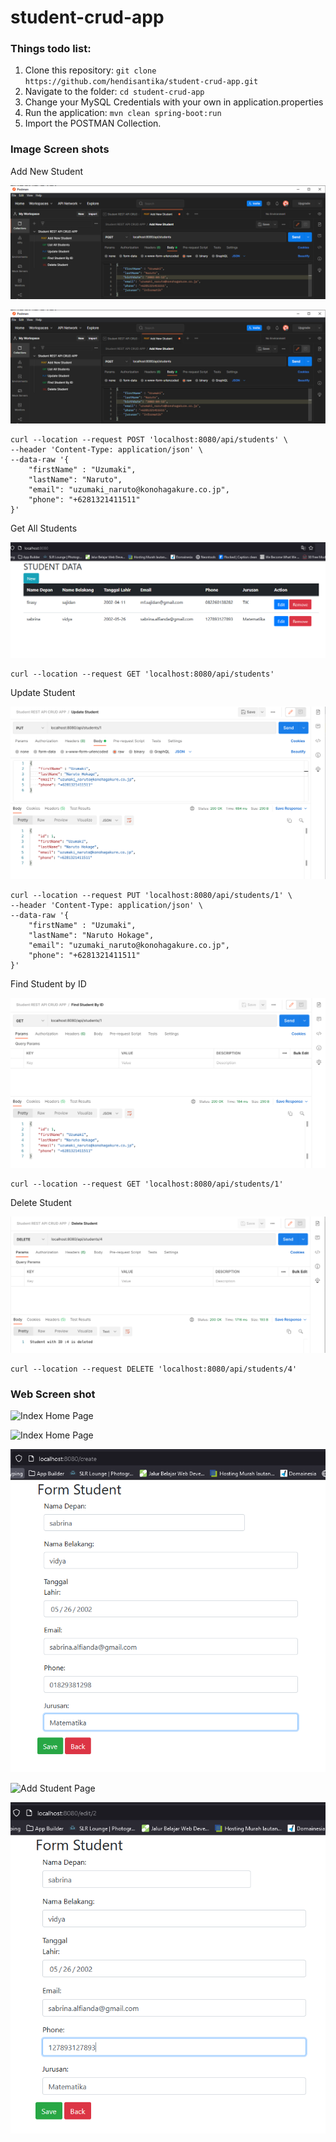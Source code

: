 # student-crud-app

### Things todo list:

1. Clone this repository: `git clone https://github.com/hendisantika/student-crud-app.git`
2. Navigate to the folder: `cd student-crud-app`
3. Change your MySQL Credentials with your own in application.properties
4. Run the application: `mvn clean spring-boot:run`
5. Import the POSTMAN Collection.

### Image Screen shots

Add New Student

![Add New Student](img/add.png "Add New Student")

![Tambah Data Mahasiswa](img/add.png "Tambah Data Mahasiswa")

```shell
curl --location --request POST 'localhost:8080/api/students' \
--header 'Content-Type: application/json' \
--data-raw '{
    "firstName" : "Uzumaki",
    "lastName": "Naruto",
    "email": "uzumaki_naruto@konohagakure.co.jp",
    "phone": "+6281321411511"
}'
```

Get All Students

![Get All Students](img/list.png "Get All Students")

```shell
curl --location --request GET 'localhost:8080/api/students'
```

Update Student

![Update Student](img/update.png "Update Student")

```shell
curl --location --request PUT 'localhost:8080/api/students/1' \
--header 'Content-Type: application/json' \
--data-raw '{
    "firstName" : "Uzumaki",
    "lastName": "Naruto Hokage",
    "email": "uzumaki_naruto@konohagakure.co.jp",
    "phone": "+6281321411511"
}'
```

Find Student by ID

![Find Student by ID](img/find.png "Find Student by ID")

```shell
curl --location --request GET 'localhost:8080/api/students/1'
```

Delete Student

![Delete Student](img/delete.png "Delete Student")

```shell
curl --location --request DELETE 'localhost:8080/api/students/4'
```

### Web Screen shot

![Index Home Page](img/list2.png "Index Home Page")

![Index Home Page](img/list3.png "Index Home Page")

![Add Student Page](img/add2.png "Add Student Page")

![Add Student Page](img/add3.png "Add Student Page")

![Edit Student Page](img/edit.png "Edit Student Page")
